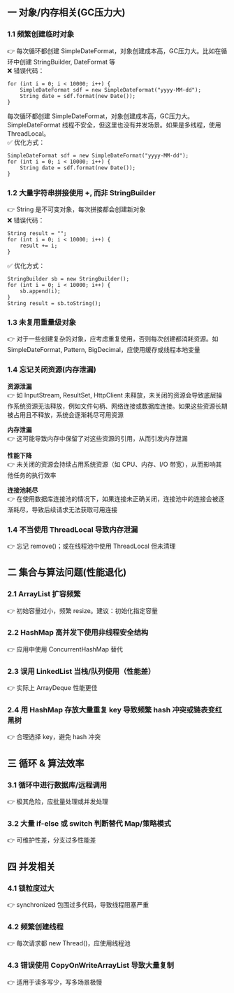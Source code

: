 ## 一 对象/内存相关(GC压力大)

### 1.1 频繁创建临时对象
👉 每次循环都创建 SimpleDateFormat，对象创建成本高，GC压力大。比如在循环中创建 StringBuilder, DateFormat 等    
❌ 错误代码：
```
for (int i = 0; i < 10000; i++) {
    SimpleDateFormat sdf = new SimpleDateFormat("yyyy-MM-dd");
    String date = sdf.format(new Date());
}
```

每次循环都创建 SimpleDateFormat，对象创建成本高，GC压力大。
SimpleDateFormat 线程不安全，但这里也没有并发场景。如果是多线程，使用 ThreadLocal<SimpleDateFormat>。  
✅ 优化方式：
```
SimpleDateFormat sdf = new SimpleDateFormat("yyyy-MM-dd");
for (int i = 0; i < 10000; i++) {
    String date = sdf.format(new Date());
}
```

### 1.2 大量字符串拼接使用 +, 而非 StringBuilder
👉 String 是不可变对象，每次拼接都会创建新对象  
❌ 错误代码：  
```
String result = "";
for (int i = 0; i < 10000; i++) {
    result += i;
}
```

✅ 优化方式：
```
StringBuilder sb = new StringBuilder();
for (int i = 0; i < 10000; i++) {
    sb.append(i);
}
String result = sb.toString();
```

### 1.3 未复用重量级对象
👉 对于一些创建复杂的对象，应考虑重复使用，否则每次创建都消耗资源。如 SimpleDateFormat, Pattern, BigDecimal，应使用缓存或线程本地变量  

### 1.4 忘记关闭资源(内存泄漏)
**资源泄漏**  
👉 如 InputStream, ResultSet, HttpClient 未释放，未关闭的资源会导致底层操作系统资源无法释放，例如文件句柄、网络连接或数据库连接。如果这些资源长期被占用且不释放，系统会逐渐耗尽可用资源  

**内存泄漏**  
👉 这可能导致内存中保留了对这些资源的引用，从而引发内存泄漏  

**性能下降**  
👉 未关闭的资源会持续占用系统资源（如 CPU、内存、I/O 带宽），从而影响其他任务的执行效率  

**连接池耗尽**  
👉 在使用数据库连接池的情况下，如果连接未正确关闭，连接池中的连接会被逐渐耗尽，导致后续请求无法获取可用连接   

### 1.4 不当使用 ThreadLocal 导致内存泄漏
👉 忘记 remove()；或在线程池中使用 ThreadLocal 但未清理  


## 二 集合与算法问题(性能退化)
### 2.1 ArrayList 扩容频繁
👉 初始容量过小，频繁 resize。建议：初始化指定容量  

### 2.2  HashMap 高并发下使用非线程安全结构
👉 应用中使用 ConcurrentHashMap 替代  

### 2.3  误用 LinkedList 当栈/队列使用（性能差）
👉 实际上 ArrayDeque 性能更佳  

### 2.4 用 HashMap 存放大量重复 key 导致频繁 hash 冲突或链表变红黑树
👉 合理选择 key，避免 hash 冲突

## 三 循环 & 算法效率
### 3.1 循环中进行数据库/远程调用
👉 极其危险，应批量处理或并发处理  

### 3.2  大量 if-else 或 switch 判断替代 Map/策略模式
👉 可维护性差，分支过多性能差  

## 四 并发相关
### 4.1  锁粒度过大
👉 synchronized 包围过多代码，导致线程阻塞严重  

### 4.2  频繁创建线程
👉 每次请求都 new Thread()，应使用线程池  

### 4.3  错误使用 CopyOnWriteArrayList 导致大量复制
👉 适用于读多写少，写多场景极慢  

